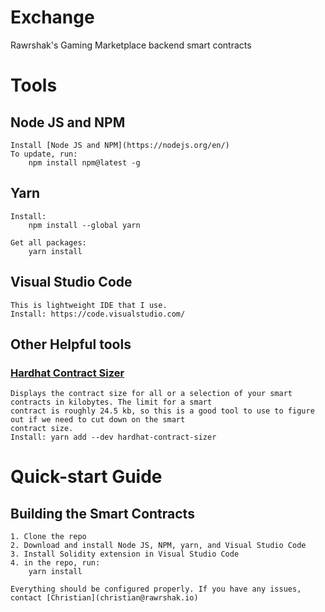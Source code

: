 # Exchange
Rawrshak's Gaming Marketplace backend smart contracts

# Tools
## Node JS and NPM
    Install [Node JS and NPM](https://nodejs.org/en/)
    To update, run:
        npm install npm@latest -g

## Yarn
    Install:
        npm install --global yarn

    Get all packages:
        yarn install

## Visual Studio Code
    This is lightweight IDE that I use.
    Install: https://code.visualstudio.com/

## Other Helpful tools
### [Hardhat Contract Sizer](https://www.npmjs.com/package/hardhat-contract-sizer) 
    Displays the contract size for all or a selection of your smart contracts in kilobytes. The limit for a smart 
    contract is roughly 24.5 kb, so this is a good tool to use to figure out if we need to cut down on the smart 
    contract size. 
    Install: yarn add --dev hardhat-contract-sizer

# Quick-start Guide

## Building the Smart Contracts
    1. Clone the repo 
    2. Download and install Node JS, NPM, yarn, and Visual Studio Code
    3. Install Solidity extension in Visual Studio Code
    4. in the repo, run:
        yarn install

    Everything should be configured properly. If you have any issues, contact [Christian](christian@rawrshak.io)